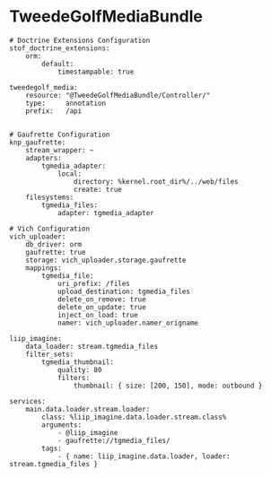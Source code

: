 # TweedeGolfMediaBundle


    # Doctrine Extensions Configuration
    stof_doctrine_extensions:
        orm:
            default:
                timestampable: true

    tweedegolf_media:
        resource: "@TweedeGolfMediaBundle/Controller/"
        type:     annotation
        prefix:   /api


    # Gaufrette Configuration
    knp_gaufrette:
        stream_wrapper: ~
        adapters:
            tgmedia_adapter:
                local:
                    directory: %kernel.root_dir%/../web/files
                    create: true
        filesystems:
            tgmedia_files:
                adapter: tgmedia_adapter

    # Vich Configuration
    vich_uploader:
        db_driver: orm
        gaufrette: true
        storage: vich_uploader.storage.gaufrette
        mappings:
            tgmedia_file:
                uri_prefix: /files
                upload_destination: tgmedia_files
                delete_on_remove: true
                delete_on_update: true
                inject_on_load: true
                namer: vich_uploader.namer_origname

    liip_imagine:
        data_loader: stream.tgmedia_files
        filter_sets:
            tgmedia_thumbnail:
                quality: 80
                filters:
                    thumbnail: { size: [200, 150], mode: outbound }

    services:
        main.data.loader.stream.loader:
            class: %liip_imagine.data.loader.stream.class%
            arguments:
                - @liip_imagine
                - gaufrette://tgmedia_files/
            tags:
                - { name: liip_imagine.data.loader, loader: stream.tgmedia_files }
